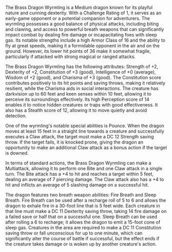 The Brass Dragon Wyrmling is a Medium dragon known for its playful nature and cunning dexterity. With a Challenge Rating of 1, it serves as an early-game opponent or a potential companion for adventurers. The wyrmling possesses a good balance of physical attacks, including biting and clawing, and access to powerful breath weapons that can significantly impact combat by dealing fire damage or incapacitating foes with sleep gas. Its notable strengths include a high Armor Class of 16 and the ability to fly at great speeds, making it a formidable opponent in the air and on the ground. However, its lower hit points of 36 make it somewhat fragile, particularly if attacked with strong magical or ranged attacks.

The Brass Dragon Wyrmling has the following attributes: Strength of +2, Dexterity of +2, Constitution of +3 (good), Intelligence of +0 (average), Wisdom of +2 (good), and Charisma of +3 (good). The Constitution score contributes positively to its hit points and saving throws, making it relatively resilient, while the Charisma aids in social interactions. The creature has darkvision up to 60 feet and keen senses within 10 feet, allowing it to perceive its surroundings effectively. Its high Perception score of 14 enables it to notice hidden creatures or traps with good effectiveness. It also has a Stealth score of 12, allowing it to move quietly and avoid detection.

One of the wyrmling's notable special abilities is Pounce. When the dragon moves at least 15 feet in a straight line towards a creature and successfully executes a Claw attack, the target must make a DC 12 Strength saving throw. If the target fails, it is knocked prone, giving the dragon an opportunity to make an additional Claw attack as a bonus action if the target is downed.

In terms of standard actions, the Brass Dragon Wyrmling can make a Multiattack, allowing it to perform one Bite and one Claw attack in a single turn. The Bite attack has a +4 to hit and reaches a target within 5 feet, dealing an average of 7 piercing damage. The Claw attack also has a +4 to hit and inflicts an average of 5 slashing damage on a successful hit. 

The dragon features two breath weapon abilities: Fire Breath and Sleep Breath. Fire Breath can be used after a recharge roll of 5 to 6 and allows the dragon to exhale fire in a 30-foot line that is 5 feet wide. Each creature in that line must make a DC 11 Dexterity saving throw, taking 14 fire damage on a failed save or half that on a successful one. Sleep Breath can be used after rolling a 6 to recharge; it allows the dragon to emit a 15-foot cone of sleep gas. Creatures in the area are required to make a DC 11 Constitution saving throw or fall unconscious for up to one minute, which can significantly alter the course of battle if successful, but the effect ends if the creature takes damage or is woken up by another creature's action.